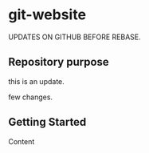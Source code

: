 # git-website

UPDATES ON GITHUB BEFORE REBASE.

## Repository purpose
this is an update.

few changes.

## Getting Started
Content
